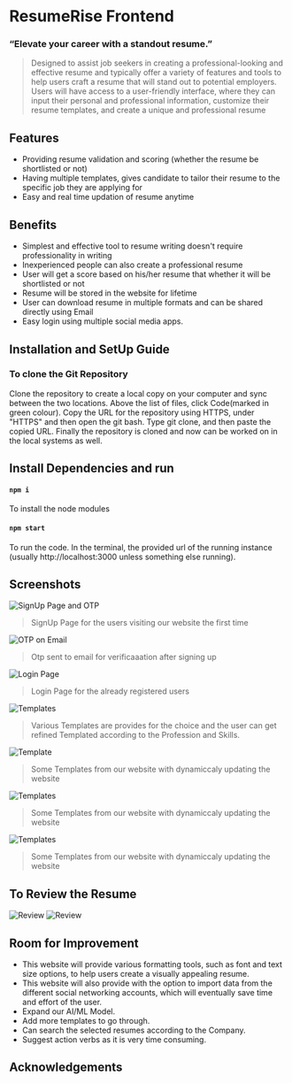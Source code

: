 # ResumeRise Frontend
### “Elevate your career with a standout resume.”
> Designed to assist job seekers in creating a professional-looking and effective resume and typically offer a variety of features and tools to help users craft a resume that will stand out to potential employers. Users will have access to a user-friendly interface, where they can input their personal and professional information, customize their resume templates, and create a unique and professional resume

## Features
- Providing resume validation and scoring (whether the resume be shortlisted or not)
- Having multiple templates, gives candidate to tailor their resume to the specific job they are applying for
- Easy and real time updation of resume anytime

## Benefits
- Simplest and effective tool to resume writing doesn't require professionality in writing
- Inexperienced people can also create a professional resume
- User will get a score based on his/her resume that whether it will be shortlisted or not
- Resume will be stored in the website for lifetime
- User can download resume in multiple formats and can be shared directly using Email
- Easy login using multiple social media apps.

## Installation and SetUp Guide
### To clone the Git Repository
Clone the repository to create a local copy on your computer and sync between the two locations. Above the list of files, click  Code(marked in green colour). Copy the URL for the repository using HTTPS, under "HTTPS" and then open the git bash. Type git clone, and then paste the copied URL. Finally the repository is cloned and now can be worked on in the local systems as well. 

## Install Dependencies and run
#### `npm i`
To install the node modules

#### `npm start`
To run the code. In the terminal, the provided url of the running instance (usually http://localhost:3000 unless something else running).

## Screenshots
![SignUp Page and OTP](./src/Assets/SignUp.jpeg)
> SignUp Page for the users visiting our website the first time 

![OTP on Email](./src/Assets/OTP.jpeg)
> Otp sent to email for verificaaation after signing up 

![Login Page](./src/Assets/Login.jpeg)
> Login Page for the already registered users

![Templates](./src/Assets/TemplateVary.jpeg)
> Various Templates are provides for the choice and the user can get refined Templated according to the Profession and Skills.

![Template](./src/Assets/Template1.jpeg)
> Some Templates from our website with dynamiccaly updating the website

![Templates](./src/Assets/Template2.jpeg)
> Some Templates from our website with dynamiccaly updating the website

![Templates](./src/Assets/Template3.jpeg)
> Some Templates from our website with dynamiccaly updating the website

## To Review the Resume 
![Review](./src/Assets/Review.jpeg)
![Review](./src/Assets/UploadReview.jpeg)

## Room for Improvement
- This website will provide various formatting tools, such as font and text size options, to help users create a visually appealing resume.
- This website will also provide with the option to import data from the different social networking accounts, which will eventually save time and effort of the user.
- Expand our AI/ML Model.
- Add more templates to go through.
- Can search the selected resumes according to the Company.
- Suggest action verbs as it is very time consuming.

## Acknowledgements


